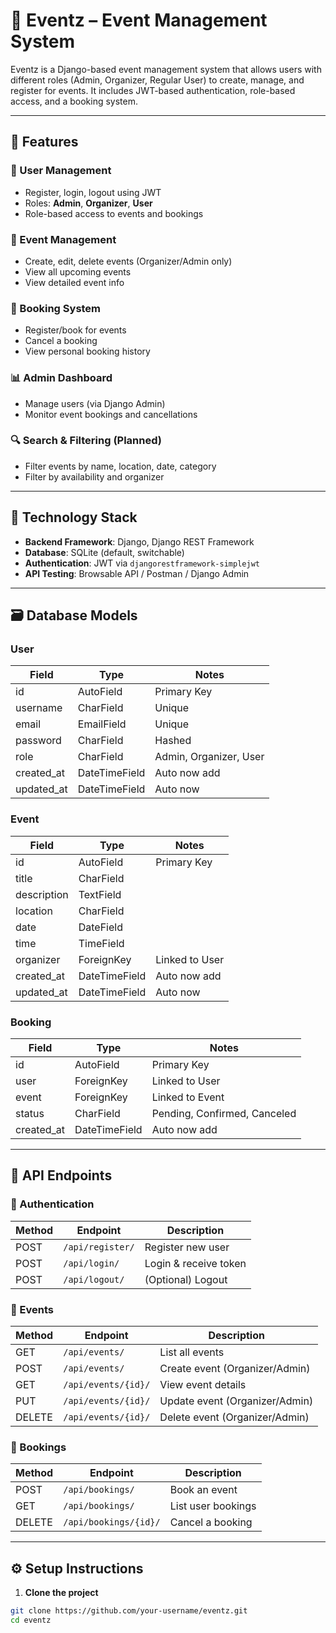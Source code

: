 # 🎉 Eventz – Event Management System

Eventz is a Django-based event management system that allows users with different roles (Admin, Organizer, Regular User) to create, manage, and register for events. It includes JWT-based authentication, role-based access, and a booking system.

---

## 🚀 Features

### 👤 User Management
- Register, login, logout using JWT
- Roles: **Admin**, **Organizer**, **User**
- Role-based access to events and bookings

### 📅 Event Management
- Create, edit, delete events (Organizer/Admin only)
- View all upcoming events
- View detailed event info

### 📝 Booking System
- Register/book for events
- Cancel a booking
- View personal booking history

### 📊 Admin Dashboard
- Manage users (via Django Admin)
- Monitor event bookings and cancellations

### 🔍 Search & Filtering (Planned)
- Filter events by name, location, date, category
- Filter by availability and organizer

---

## 🧱 Technology Stack

- **Backend Framework**: Django, Django REST Framework
- **Database**: SQLite (default, switchable)
- **Authentication**: JWT via `djangorestframework-simplejwt`
- **API Testing**: Browsable API / Postman / Django Admin

---

## 🗃 Database Models

### **User**
| Field       | Type          | Notes                  |
|-------------|---------------|------------------------|
| id          | AutoField     | Primary Key            |
| username    | CharField     | Unique                 |
| email       | EmailField    | Unique                 |
| password    | CharField     | Hashed                 |
| role        | CharField     | Admin, Organizer, User |
| created_at  | DateTimeField | Auto now add           |
| updated_at  | DateTimeField | Auto now               |

### **Event**
| Field       | Type          | Notes                  |
|-------------|---------------|------------------------|
| id          | AutoField     | Primary Key            |
| title       | CharField     |                        |
| description | TextField     |                        |
| location    | CharField     |                        |
| date        | DateField     |                        |
| time        | TimeField     |                        |
| organizer   | ForeignKey    | Linked to User         |
| created_at  | DateTimeField | Auto now add           |
| updated_at  | DateTimeField | Auto now               |

### **Booking**
| Field       | Type          | Notes                        |
|-------------|---------------|------------------------------|
| id          | AutoField     | Primary Key                  |
| user        | ForeignKey    | Linked to User               |
| event       | ForeignKey    | Linked to Event              |
| status      | CharField     | Pending, Confirmed, Canceled |
| created_at  | DateTimeField | Auto now add                 |

---

## 🔌 API Endpoints

### 🧾 Authentication
| Method | Endpoint           | Description              |
|--------|--------------------|--------------------------|
| POST   | `/api/register/`   | Register new user        |
| POST   | `/api/login/`      | Login & receive token    |
| POST   | `/api/logout/`     | (Optional) Logout        |

### 📅 Events
| Method | Endpoint               | Description                       |
|--------|------------------------|-----------------------------------|
| GET    | `/api/events/`         | List all events                   |
| POST   | `/api/events/`         | Create event (Organizer/Admin)    |
| GET    | `/api/events/{id}/`    | View event details                |
| PUT    | `/api/events/{id}/`    | Update event (Organizer/Admin)    |
| DELETE | `/api/events/{id}/`    | Delete event (Organizer/Admin)    |

### 📝 Bookings
| Method | Endpoint               | Description                       |
|--------|------------------------|-----------------------------------|
| POST   | `/api/bookings/`       | Book an event                     |
| GET    | `/api/bookings/`       | List user bookings                |
| DELETE | `/api/bookings/{id}/`  | Cancel a booking                  |

---

## ⚙️ Setup Instructions

1. **Clone the project**
```bash
git clone https://github.com/your-username/eventz.git
cd eventz

